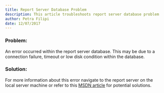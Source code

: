 ```yaml
---
title: Report Server Database Problem
description: This article troubleshoots report server database problem that you experience when connecting to a report server.
author: Petra Filipi
date: 12/07/2017
---
```


### Problem:
An error occurred within the report server database. This may be due to a connection failure, timeout or low disk condition within the database.

### Solution:
For more information about this error navigate to the report server on the local server machine or refer to this [MSDN article](https://social.msdn.microsoft.com/Forums/sqlserver/en-US/b80d7f29-b271-4845-b7be-df5a9b591ed2/ssrs-2008-connection-failure-timeout-or-low-disk-condition-within-the-database) for potential solutions.
